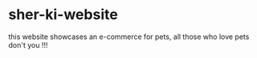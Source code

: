 # sher-ki-website
this website showcases an e-commerce for pets, all those who love pets don't you !!!
